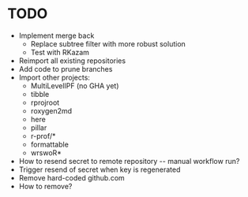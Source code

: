 # TODO

- Implement merge back
    - Replace subtree filter with more robust solution
    - Test with RKazam
- Reimport all existing repositories
- Add code to prune branches
- Import other projects:
    - MultiLevelIPF (no GHA yet)
    - tibble
    - rprojroot
    - roxygen2md
    - here
    - pillar
    - r-prof/*
    - formattable
    - wrswoR*
- How to resend secret to remote repository -- manual workflow run?
- Trigger resend of secret when key is regenerated
- Remove hard-coded github.com
- How to remove?
